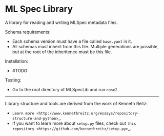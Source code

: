 ML Spec Library
========================

A library for reading and writing MLSpec metadata files.

Schema requirements:
- Each schema version must have a file called ``base.yaml`` in it.
- All schemas must inherit from this file. Multiple generations are possible, but at the root of the inheritence must be this file.

Installation:
- #TODO

Testing:
- Go to the root directory of MLSpecLib and run ``nose2``




---------------------------
Library structure and tools are derived from the work of Kenneth Reitz:

- `Learn more <http://www.kennethreitz.org/essays/repository-structure-and-python>`_.
- If you want to learn more about ``setup.py`` files, check out `this repository <https://github.com/kennethreitz/setup.py>`_.
